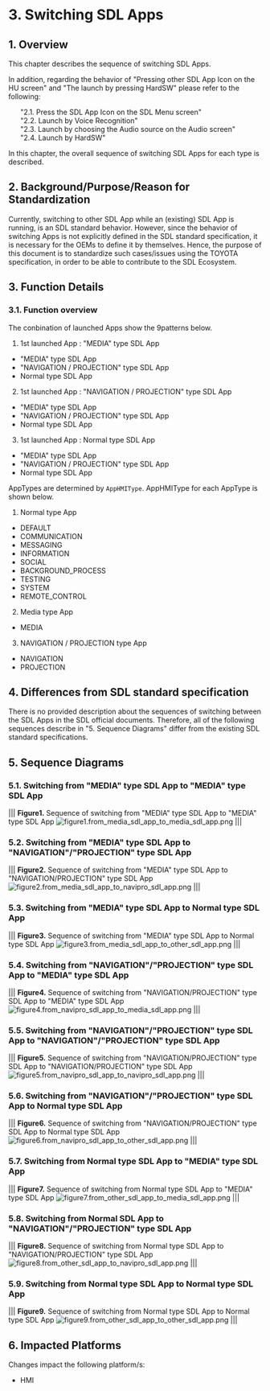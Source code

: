 # 3. Switching SDL Apps

## 1. Overview
This chapter describes the sequence of switching SDL Apps.

In addition, regarding the behavior of "Pressing other SDL App Icon on the HU screen" and "The launch by pressing HardSW" please refer to the following:

<ol>
"2.1. Press the SDL App Icon on the SDL Menu screen"<br>
"2.2. Launch by  Voice Recognition"<br>
"2.3. Launch by choosing the Audio source on the Audio screen"<br>
"2.4. Launch by HardSW"<br>
</ol>

In this chapter, the overall sequence of switching SDL Apps for each type is described.

## 2. Background/Purpose/Reason for Standardization
Currently, switching to other SDL App while an (existing) SDL App is running, is an SDL standard behavior.
However, since the behavior of switching Apps is not explicitly defined in the SDL standard specification, it is necessary for the OEMs to define it by themselves.
Hence, the purpose of this document is to standardize such cases/issues using the TOYOTA specification, in order to be able to contribute to the SDL Ecosystem.

## 3. Function Details
### 3.1. Function overview
The conbination of launched Apps show the 9patterns below.

1. 1st launched App : "MEDIA" type SDL App
 - "MEDIA" type SDL App
 - "NAVIGATION / PROJECTION" type SDL App
 - Normal type SDL App
2.  1st launched App : "NAVIGATION / PROJECTION" type SDL App
 - "MEDIA" type SDL App
 - "NAVIGATION / PROJECTION" type SDL App
 - Normal type SDL App
3.  1st launched App : Normal type SDL App
 - "MEDIA" type SDL App
 - "NAVIGATION / PROJECTION" type SDL App
 - Normal type SDL App

AppTypes are determined by `AppHMIType`. AppHMIType for each AppType is shown below.

1. Normal type App
 - DEFAULT
 - COMMUNICATION
 - MESSAGING
 - INFORMATION
 - SOCIAL
 - BACKGROUND_PROCESS
 - TESTING
 - SYSTEM
 - REMOTE_CONTROL
2. Media type App
 - MEDIA
3. NAVIGATION / PROJECTION type App
 - NAVIGATION
 - PROJECTION

## 4. Differences from SDL standard specification
There is no provided description about the sequences of switching between the SDL Apps in the SDL official documents.
Therefore, all of the following sequences  describe in "5. Sequence Diagrams" differ from the existing SDL standard specifications.

## 5. Sequence Diagrams
### 5.1. Switching from "MEDIA" type SDL App to "MEDIA" type SDL App

|||
**Figure1.** Sequence of switching from "MEDIA" type SDL App to "MEDIA" type SDL App
![figure1.from_media_sdl_app_to_media_sdl_app.png](./assets/figure1.from_media_sdl_app_to_media_sdl_app.png)
|||

### 5.2. Switching from "MEDIA" type SDL App to "NAVIGATION"/"PROJECTION" type SDL App

|||
**Figure2.** Sequence of switching from "MEDIA" type SDL App to "NAVIGATION/PROJECTION" type SDL App
![figure2.from_media_sdl_app_to_navipro_sdl_app.png](./assets/figure2.from_media_sdl_app_to_navipro_sdl_app.png)
|||

### 5.3. Switching from "MEDIA" type SDL App to Normal type SDL App

|||
**Figure3.** Sequence of switching from "MEDIA" type SDL App to Normal type SDL App
![figure3.from_media_sdl_app_to_other_sdl_app.png](./assets/figure3.from_media_sdl_app_to_other_sdl_app.png)
|||

### 5.4. Switching from "NAVIGATION"/"PROJECTION" type SDL App to "MEDIA" type SDL App

|||
**Figure4.** Sequence of switching from "NAVIGATION/PROJECTION" type SDL App to "MEDIA" type SDL App
![figure4.from_navipro_sdl_app_to_media_sdl_app.png](./assets/figure4.from_navipro_sdl_app_to_media_sdl_app.png)
|||

### 5.5. Switching from "NAVIGATION"/"PROJECTION" type SDL App to "NAVIGATION"/"PROJECTION" type SDL App

|||
**Figure5.** Sequence of switching from "NAVIGATION/PROJECTION" type SDL App to "NAVIGATION/PROJECTION" type SDL App
![figure5.from_navipro_sdl_app_to_navipro_sdl_app.png](./assets/figure5.from_navipro_sdl_app_to_navipro_sdl_app.png)
|||

### 5.6. Switching from "NAVIGATION"/"PROJECTION" type SDL App to Normal type SDL App

|||
**Figure6.** Sequence of switching from "NAVIGATION/PROJECTION" type SDL App to Normal type SDL App
![figure6.from_navipro_sdl_app_to_other_sdl_app.png](./assets/figure6.from_navipro_sdl_app_to_other_sdl_app.png)
|||

### 5.7. Switching from Normal type SDL App to "MEDIA" type SDL App

|||
**Figure7.** Sequence of switching from Normal type SDL App to "MEDIA" type SDL App
![figure7.from_other_sdl_app_to_media_sdl_app.png](./assets/figure7.from_other_sdl_app_to_media_sdl_app.png)
|||

### 5.8. Switching from Normal SDL App to "NAVIGATION"/"PROJECTION" type SDL App

|||
**Figure8.** Sequence of switching from Normal type SDL App to "NAVIGATION/PROJECTION" type SDL App
![figure8.from_other_sdl_app_to_navipro_sdl_app.png](./assets/figure8.from_other_sdl_app_to_navipro_sdl_app.png)
|||

### 5.9. Switching from Normal type SDL App to Normal type SDL App

|||
**Figure9.** Sequence of switching from Normal type SDL App to Normal type SDL App
![figure9.from_other_sdl_app_to_other_sdl_app.png](./assets/figure9.from_other_sdl_app_to_other_sdl_app.png)
|||

## 6. Impacted Platforms
Changes impact the following platform/s:
- HMI